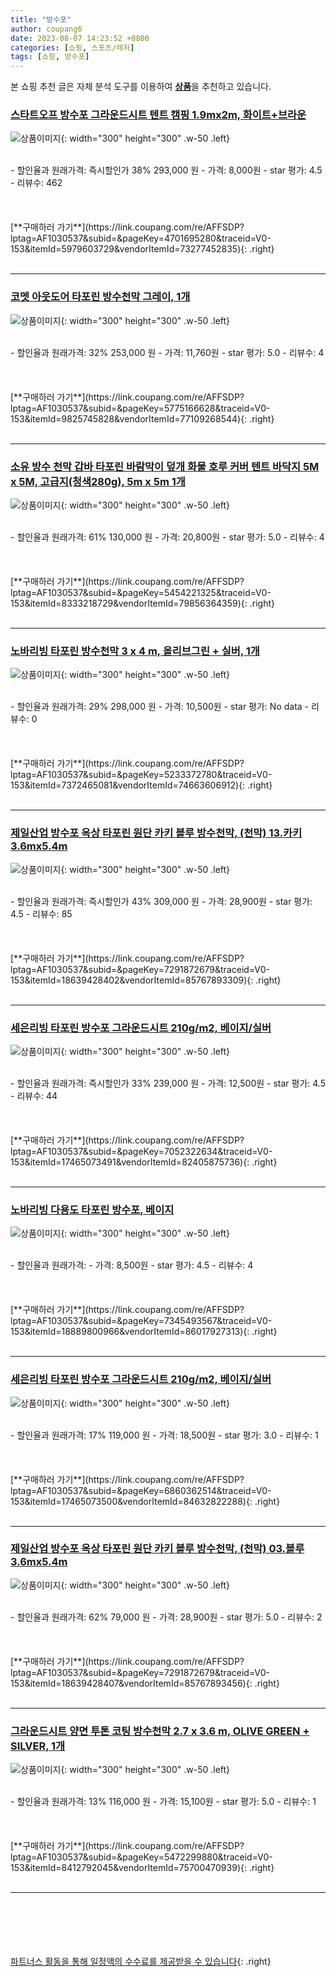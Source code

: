 ```yaml
---
title: "방수포"
author: coupang6
date: 2023-08-07 14:23:52 +0800
categories: [쇼핑, 스포츠/레저]
tags: [쇼핑, 방수포]
---
```


본 쇼핑 추천 글은 자체 분석 도구를 이용하여 [**상품**](https://link.coupang.com/a/bao1ui)을 추천하고 있습니다.

### [스타트오프 방수포 그라운드시트 텐트 캠핑 1.9mx2m, 화이트+브라운](https://link.coupang.com/re/AFFSDP?lptag=AF1030537&subid=&pageKey=4701695280&traceid=V0-153&itemId=5979603729&vendorItemId=73277452835)

![상품이미지](https://thumbnail7.coupangcdn.com/thumbnails/remote/230x230ex/image/vendor_inventory/ef71/3d17afe89b43172886b49703738dadec198759877cb50056e5d0b232a8ad.jpg){: width="300" height="300" .w-50 .left}


<br>
- 할인율과 원래가격: 즉시할인가 38%  293,000   원
- 가격: 8,000원
- star 평가: 4.5
- 리뷰수: 462
<br>
<br>
<br>
<br>
[**구매하러 가기**](https://link.coupang.com/re/AFFSDP?lptag=AF1030537&subid=&pageKey=4701695280&traceid=V0-153&itemId=5979603729&vendorItemId=73277452835){: .right}
<br>
<br>

---

### [코멧 아웃도어 타포린 방수천막 그레이, 1개](https://link.coupang.com/re/AFFSDP?lptag=AF1030537&subid=&pageKey=5775166628&traceid=V0-153&itemId=9825745828&vendorItemId=77109268544)

![상품이미지](https://thumbnail6.coupangcdn.com/thumbnails/remote/230x230ex/image/retail/images/627813978076272-d4cf672b-4f0c-4466-8fb1-c0a0866135ae.jpg){: width="300" height="300" .w-50 .left}


<br>
- 할인율과 원래가격: 32%  253,000   원
- 가격: 11,760원
- star 평가: 5.0
- 리뷰수: 4
<br>
<br>
<br>
<br>
[**구매하러 가기**](https://link.coupang.com/re/AFFSDP?lptag=AF1030537&subid=&pageKey=5775166628&traceid=V0-153&itemId=9825745828&vendorItemId=77109268544){: .right}
<br>
<br>

---

### [소유 방수 천막 갑바 타포린 바람막이 덮개 화물 호루 커버 텐트 바닥지 5M x 5M, 고급지(청색280g), 5m x 5m 1개](https://link.coupang.com/re/AFFSDP?lptag=AF1030537&subid=&pageKey=5454221325&traceid=V0-153&itemId=8333218729&vendorItemId=79856364359)

![상품이미지](https://thumbnail8.coupangcdn.com/thumbnails/remote/230x230ex/image/vendor_inventory/eb7d/15bef0a28e5f326737343445eae04d5f151835b4254008680cc2e16e206e.jpg){: width="300" height="300" .w-50 .left}


<br>
- 할인율과 원래가격: 61%  130,000   원
- 가격: 20,800원
- star 평가: 5.0
- 리뷰수: 4
<br>
<br>
<br>
<br>
[**구매하러 가기**](https://link.coupang.com/re/AFFSDP?lptag=AF1030537&subid=&pageKey=5454221325&traceid=V0-153&itemId=8333218729&vendorItemId=79856364359){: .right}
<br>
<br>

---

### [노바리빙 타포린 방수천막 3 x 4 m, 올리브그린 + 실버, 1개](https://link.coupang.com/re/AFFSDP?lptag=AF1030537&subid=&pageKey=5233372780&traceid=V0-153&itemId=7372465081&vendorItemId=74663606912)

![상품이미지](https://thumbnail8.coupangcdn.com/thumbnails/remote/230x230ex/image/retail/images/2021/03/24/15/4/7d1df55b-85ba-4f2f-b1bf-f75864d5ec7f.jpg){: width="300" height="300" .w-50 .left}


<br>
- 할인율과 원래가격: 29%  298,000   원
- 가격: 10,500원
- star 평가: No data
- 리뷰수: 0
<br>
<br>
<br>
<br>
[**구매하러 가기**](https://link.coupang.com/re/AFFSDP?lptag=AF1030537&subid=&pageKey=5233372780&traceid=V0-153&itemId=7372465081&vendorItemId=74663606912){: .right}
<br>
<br>

---

### [제일산업 방수포 옥상 타포린 원단 카키 블루 방수천막, (천막) 13.카키3.6mx5.4m](https://link.coupang.com/re/AFFSDP?lptag=AF1030537&subid=&pageKey=7291872679&traceid=V0-153&itemId=18639428402&vendorItemId=85767893309)

![상품이미지](https://thumbnail8.coupangcdn.com/thumbnails/remote/230x230ex/image/vendor_inventory/28dd/7a3ced527b5fccfd0e554bd7b3588261a52c55184f09e9efd8bfef0e4d16.jpg){: width="300" height="300" .w-50 .left}


<br>
- 할인율과 원래가격: 즉시할인가 43%  309,000   원
- 가격: 28,900원
- star 평가: 4.5
- 리뷰수: 85
<br>
<br>
<br>
<br>
[**구매하러 가기**](https://link.coupang.com/re/AFFSDP?lptag=AF1030537&subid=&pageKey=7291872679&traceid=V0-153&itemId=18639428402&vendorItemId=85767893309){: .right}
<br>
<br>

---

### [세은리빙 타포린 방수포 그라운드시트 210g/m2, 베이지/실버](https://link.coupang.com/re/AFFSDP?lptag=AF1030537&subid=&pageKey=7052322634&traceid=V0-153&itemId=17465073491&vendorItemId=82405875736)

![상품이미지](https://thumbnail10.coupangcdn.com/thumbnails/remote/230x230ex/image/vendor_inventory/b3da/d6f7b58d2c54f06d14ad809439a7f6cbfae2f3bafae2ec18819cbd2e98eb.jpg){: width="300" height="300" .w-50 .left}


<br>
- 할인율과 원래가격: 즉시할인가 33%  239,000   원
- 가격: 12,500원
- star 평가: 4.5
- 리뷰수: 44
<br>
<br>
<br>
<br>
[**구매하러 가기**](https://link.coupang.com/re/AFFSDP?lptag=AF1030537&subid=&pageKey=7052322634&traceid=V0-153&itemId=17465073491&vendorItemId=82405875736){: .right}
<br>
<br>

---

### [노바리빙 다용도 타포린 방수포, 베이지](https://link.coupang.com/re/AFFSDP?lptag=AF1030537&subid=&pageKey=7345493567&traceid=V0-153&itemId=18889800966&vendorItemId=86017927313)

![상품이미지](https://thumbnail8.coupangcdn.com/thumbnails/remote/230x230ex/image/retail/images/2023/05/19/17/6/32c63b7c-51ac-490d-a5d4-912051f44ade.jpg){: width="300" height="300" .w-50 .left}


<br>
- 할인율과 원래가격: 
- 가격: 8,500원
- star 평가: 4.5
- 리뷰수: 4
<br>
<br>
<br>
<br>
[**구매하러 가기**](https://link.coupang.com/re/AFFSDP?lptag=AF1030537&subid=&pageKey=7345493567&traceid=V0-153&itemId=18889800966&vendorItemId=86017927313){: .right}
<br>
<br>

---

### [세은리빙 타포린 방수포 그라운드시트 210g/m2, 베이지/실버](https://link.coupang.com/re/AFFSDP?lptag=AF1030537&subid=&pageKey=6860362514&traceid=V0-153&itemId=17465073500&vendorItemId=84632822288)

![상품이미지](https://thumbnail6.coupangcdn.com/thumbnails/remote/230x230ex/image/vendor_inventory/f734/e3d4e94e888ebac3b3cb3e15331165f30684763bda81f46747fa40a75bb1.jpg){: width="300" height="300" .w-50 .left}


<br>
- 할인율과 원래가격: 17%  119,000   원
- 가격: 18,500원
- star 평가: 3.0
- 리뷰수: 1
<br>
<br>
<br>
<br>
[**구매하러 가기**](https://link.coupang.com/re/AFFSDP?lptag=AF1030537&subid=&pageKey=6860362514&traceid=V0-153&itemId=17465073500&vendorItemId=84632822288){: .right}
<br>
<br>

---

### [제일산업 방수포 옥상 타포린 원단 카키 블루 방수천막, (천막) 03.블루3.6mx5.4m](https://link.coupang.com/re/AFFSDP?lptag=AF1030537&subid=&pageKey=7291872679&traceid=V0-153&itemId=18639428407&vendorItemId=85767893456)

![상품이미지](https://thumbnail7.coupangcdn.com/thumbnails/remote/230x230ex/image/vendor_inventory/e9f7/23addde956af0cb46afc5ed996d409fad5bfc85b3c5fb5f9b717c8c7b2b5.jpg){: width="300" height="300" .w-50 .left}


<br>
- 할인율과 원래가격: 62%  79,000   원
- 가격: 28,900원
- star 평가: 5.0
- 리뷰수: 2
<br>
<br>
<br>
<br>
[**구매하러 가기**](https://link.coupang.com/re/AFFSDP?lptag=AF1030537&subid=&pageKey=7291872679&traceid=V0-153&itemId=18639428407&vendorItemId=85767893456){: .right}
<br>
<br>

---

### [그라운드시트 양면 투톤 코팅 방수천막 2.7 x 3.6 m, OLIVE GREEN + SILVER, 1개](https://link.coupang.com/re/AFFSDP?lptag=AF1030537&subid=&pageKey=5472299880&traceid=V0-153&itemId=8412792045&vendorItemId=75700470939)

![상품이미지](https://thumbnail10.coupangcdn.com/thumbnails/remote/230x230ex/image/retail/images/2021/05/07/18/2/94b6104c-86f1-401b-99e7-e161d61537ff.jpg){: width="300" height="300" .w-50 .left}


<br>
- 할인율과 원래가격: 13%  116,000   원
- 가격: 15,100원
- star 평가: 5.0
- 리뷰수: 1
<br>
<br>
<br>
<br>
[**구매하러 가기**](https://link.coupang.com/re/AFFSDP?lptag=AF1030537&subid=&pageKey=5472299880&traceid=V0-153&itemId=8412792045&vendorItemId=75700470939){: .right}
<br>
<br>

---
<br><br><br><br><br> [파트너스 활동을 통해 일정액의 수수료를 제공받을 수 있습니다](https://link.coupang.com/a/bao1ui){: .right}